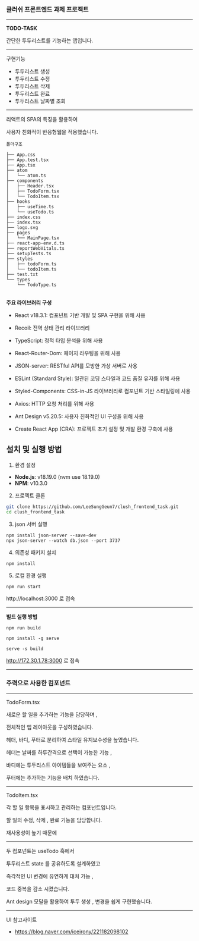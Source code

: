 
### **클러쉬 프론트엔드 과제 프로젝트**
---

**TODO-TASK** 

간단한 투두리스트를 기능하는 앱입니다. 


---
구현기능 
* 투두리스트 생성 
* 투두리스트 수정 
* 투두리스트 삭제
* 투두리스트 완료
* 투두리스트 날짜별 조회

---

리액트의 SPA의 특징을 활용하여 

사용자 친화적이 반응형웹을 적용했습니다.

```
폴더구조

├── App.css
├── App.test.tsx
├── App.tsx
├── atom
│   └── atom.ts
├── components
│   ├── Header.tsx
│   ├── TodoForm.tsx
│   └── TodoItem.tsx
├── hooks
│   ├── useTime.ts
│   └── useTodo.ts
├── index.css
├── index.tsx
├── logo.svg
├── pages
│   └── MainPage.tsx
├── react-app-env.d.ts
├── reportWebVitals.ts
├── setupTests.ts
├── styles
│   ├── todoForm.ts
│   └── todoItem.ts
├── test.txt
└── types
    └── TodoType.ts
```

##
**주요 라이브러리 구성**

* React v18.3.1: 컴포넌트 기반 개발 및 SPA 구현을 위해 사용

* Recoil: 전역 상태 관리 라이브러리
* TypeScript: 정적 타입 분석을 위해 사용
* React-Router-Dom: 페이지 라우팅을 위해 사용
* JSON-server: RESTful API를 모방한 가상 서버로 사용
* ESLint (Standard Style): 일관된 코딩 스타일과 코드 품질 유지를 위해 사용
* Styled-Components: CSS-in-JS 라이브러리로 컴포넌트 기반 스타일링에 사용
* Axios: HTTP 요청 처리를 위해 사용
* Ant Design v5.20.5: 사용자 친화적인 UI 구성을 위해 사용
* Create React App (CRA): 프로젝트 초기 설정 및 개발 환경 구축에 사용



## 설치 및 실행 방법

 1. 환경 설정
- **Node.js**: v18.19.0 (nvm use 18.19.0)
- **NPM**: v10.3.0 

2. 프로젝트 클론


```bash
git clone https://github.com/LeeSungGeun7/clush_frontend_task.git
cd clush_frontend_task
```

3. json 서버 실행


```
npm install json-server --save-dev
npx json-server --watch db.json --port 3737
```


4. 의존성 패키지 설치


```
npm install
```


5. 로컬 환경 실행

```
npm run start
```
http://localhost:3000 로 접속

------------------------
**빌드 실행 방법**


```
npm run build

npm install -g serve

serve -s build
```

http://172.30.1.78:3000 로 접속

---

### 주력으로 사용한 컴포넌트

--- 

TodoForm.tsx

새로운 할 일을 추가하는 기능을 담당하며 , 

전체적인 앱 레이아웃을 구성하였습니다.

헤더, 바디, 푸터로 분리하여 스타일 유지보수성을 높였습니다.

헤더는 날짜를 하루간격으로 선택이 가능한 기능 , 

바디에는 투두리스트 아이템들을 보여주는 요소 , 

푸터에는 추가하는 기능을 배치 하였습니다. 

---
TodoItem.tsx

각 할 일 항목을 표시하고 관리하는 컴포넌트입니다. 

할 일의 수정, 삭제 , 완료 기능을 담당합니다.

재사용성이 높기 때문에 


--- 

두 컴포넌트는 useTodo 훅에서 

투두리스트 state 를 공유하도록 설계하였고 

즉각적인 UI 변경에 유연하게 대처 가능  ,  

코드 중복을 감소 시켰습니다. 

Ant design 모달을 활용하여 투두 생성 , 변경을 쉽게 구현했습니다. 

---

UI 참고사이트 
- https://blog.naver.com/iceirony/221182098102
